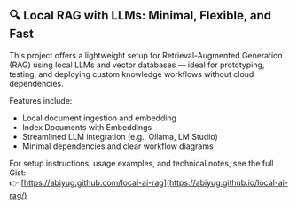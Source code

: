 ## 🔍 Local RAG with LLMs: Minimal, Flexible, and Fast

This project offers a lightweight setup for Retrieval-Augmented Generation (RAG) using local LLMs and vector databases — ideal for prototyping, testing, and deploying custom knowledge workflows without cloud dependencies.

Features include:
- Local document ingestion and embedding
- Index Documents with Embeddings
- Streamlined LLM integration (e.g., Ollama, LM Studio)
- Minimal dependencies and clear workflow diagrams

For setup instructions, usage examples, and technical notes, see the full Gist:  
👉 [https://abiyug.github.com/local-ai-rag](https://abiyug.github.io/local-ai-rag/)

